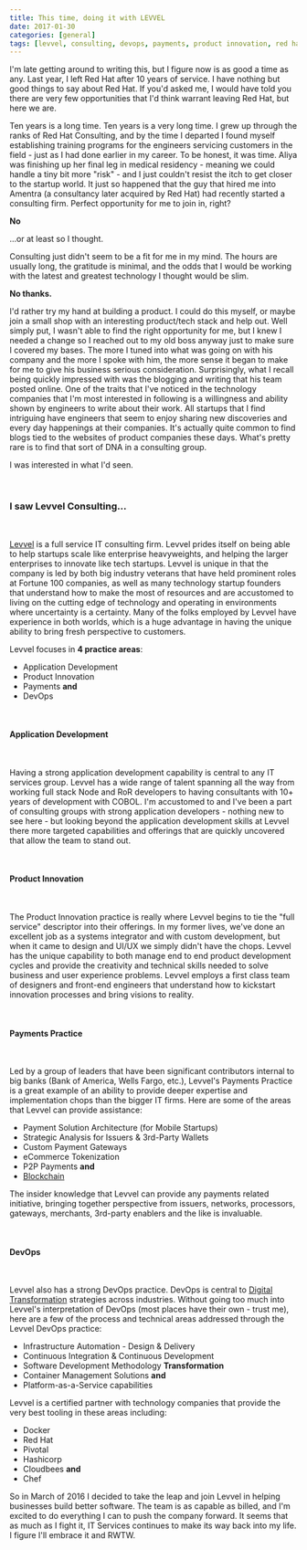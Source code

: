 ```yaml
---
title: This time, doing it with LEVVEL
date: 2017-01-30
categories: [general]
tags: [levvel, consulting, devops, payments, product innovation, red hat, docker, hashicorp, chef]
---
```


I'm late getting around to writing this, but I figure now is as good a time as any. Last year, I left Red Hat after 10 years of service. I have nothing but good things to say about Red Hat. If you'd asked me, I would have told you there are very few opportunities that I'd think warrant leaving Red Hat, but here we are.

Ten years is a long time. Ten years is a very long time. I grew up through the ranks of Red Hat Consulting, and by the time I departed I found myself establishing training programs for the engineers servicing customers in the field - just as I had done earlier in my career. To be honest, it was time. Aliya was finishing up her final leg in medical residency - meaning we could handle a tiny bit more "risk" - and I just couldn't resist the itch to get closer to the startup world. It just so happened that the guy that hired me into Amentra (a consultancy later acquired by Red Hat) had recently started a consulting firm. Perfect opportunity for me to join in, right?

**No**

...or at least so I thought.

Consulting just didn't seem to be a fit for me in my mind. The hours are usually long, the gratitude is minimal, and the odds that I would be working with the latest and greatest technology I thought would be slim.

**No thanks.**

I'd rather try my hand at building a product. I could do this myself, or maybe join a small shop with an interesting product/tech stack and help out. Well simply put, I wasn't able to find the right opportunity for me, but I knew I needed a change so I reached out to my old boss anyway just to make sure I covered my bases. The more I tuned into what was going on with his company and the more I spoke with him, the more sense it began to make for me to give his business serious consideration. Surprisingly, what I recall being quickly impressed with was the blogging and writing that his team posted online. One of the traits that I've noticed in the technology companies that I'm most interested in following is a willingness and ability shown by engineers to write about their work. All startups that I find intriguing have engineers that seem to enjoy sharing new discoveries and every day happenings at their companies. It's actually quite common to find blogs tied to the websites of product companies these days. What's pretty rare is to find that sort of DNA in a consulting group.

I was interested in what I'd seen.

<br/>

### **I saw Levvel Consulting...**
<br/>

[Levvel](http://levvel.io) is a full service IT consulting firm. Levvel prides itself on being able to help startups scale like enterprise heavyweights, and helping the larger enterprises to innovate like tech startups. Levvel is unique in that the company is led by both big industry veterans that have held prominent roles at Fortune 100 companies, as well as many technology startup founders that understand how to make the most of resources and are accustomed to living on the cutting edge of technology and operating in environments where uncertainty is a certainty. Many of the folks employed by Levvel have experience in both worlds, which is a huge advantage in having the unique ability to bring fresh perspective to customers.

Levvel focuses in **4 practice areas**:

  * Application Development
  * Product Innovation
  * Payments **and**
  * DevOps

<br/>

#### **Application Development**
<br/>

Having a strong application development capability is central to any IT services group. Levvel has a wide range of talent spanning all the way from working full stack Node and RoR developers to having consultants with 10+ years of development with COBOL. I'm accustomed to and I've been a part of consulting groups with strong application developers - nothing new to see here - but looking beyond the application development skills at Levvel there more targeted capabilities and offerings that are quickly uncovered that allow the team to stand out.

<br/>

#### **Product Innovation**
<br/>

The Product Innovation practice is really where Levvel begins to tie the "full service" descriptor into their offerings. In my former lives, we've done an excellent job as a systems integrator and with custom development, but when it came to design and UI/UX we simply didn't have the chops. Levvel has the unique capability to both manage end to end product development cycles and provide the creativity and technical skills needed to solve business and user experience problems. Levvel employs a first class team of designers and front-end engineers that understand how to kickstart innovation processes and bring visions to reality.

<br/>

#### **Payments Practice**
<br/>

Led by a group of leaders that have been significant contributors internal to big banks (Bank of America, Wells Fargo, etc.), Levvel's Payments Practice is a great example of an ability to provide deeper expertise and implementation chops than the bigger IT firms. Here are some of the areas that Levvel can provide assistance:

  * Payment Solution Architecture (for Mobile Startups)
  * Strategic Analysis for Issuers & 3rd-Party Wallets
  * Custom Payment Gateways
  * eCommerce Tokenization
  * P2P Payments **and**
  * [Blockchain](http://www.levvel.io/blog-post/solving-problems-with-blockchain)

The insider knowledge that Levvel can provide any payments related initiative, bringing together perspective from issuers, networks, processors, gateways, merchants, 3rd-party enablers and the like is invaluable.

<br/>

#### **DevOps**
<br/>

Levvel also has a strong DevOps practice. DevOps is central to [Digital Transformation](http://www.levvel.io/blog-post/enterprises-and-the-digital-revolution) strategies across industries. Without going too much into Levvel's interpretation of DevOps (most places have their own - trust me), here are a few of the process and technical areas addressed through the Levvel DevOps practice:

  * Infrastructure Automation - Design & Delivery
  * Continuous Integration & Continuous Development
  * Software Development Methodology **Transformation**
  * Container Management Solutions **and**
  * Platform-as-a-Service capabilities

Levvel is a certified partner with technology companies that provide the very best tooling in these areas including:

  * Docker
  * Red Hat
  * Pivotal
  * Hashicorp
  * Cloudbees **and**
  * Chef

So in March of 2016 I decided to take the leap and join Levvel in helping businesses build better software. The team is as capable as billed, and I'm excited to do everything I can to push the company forward. It seems that as much as I fight it, IT Services continues to make its way back into my life. I figure I'll embrace it and RWTW.
